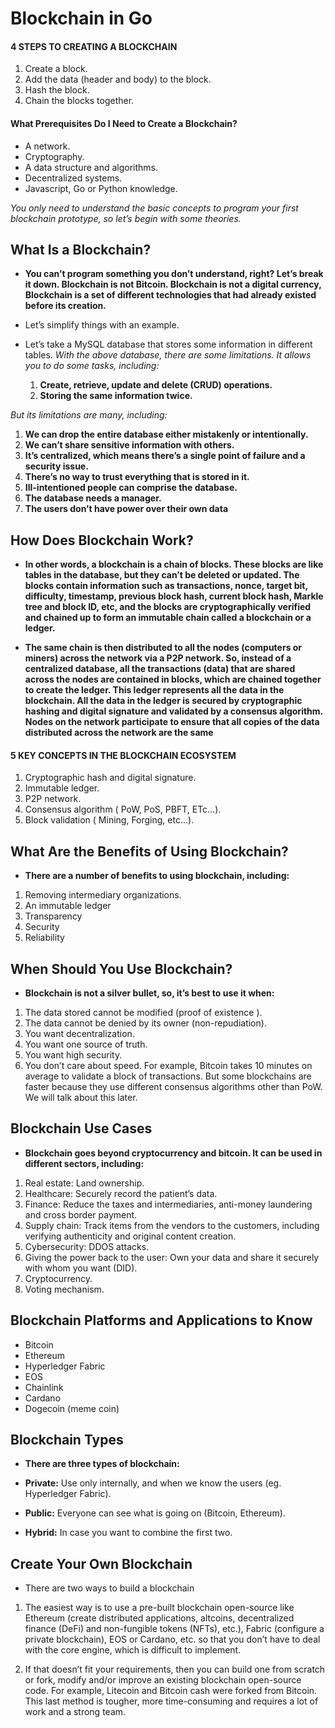 # Blockchain in Go


#### 4 STEPS TO CREATING A BLOCKCHAIN
1. Create a block.
2. Add the data (header and body) to the block.
3. Hash the block.
4. Chain the blocks together.

#### What Prerequisites Do I Need to Create a Blockchain?
* A network.
* Cryptography.
* A data structure and algorithms.
* Decentralized systems.
* Javascript, Go or Python knowledge.

*You only need to understand the basic concepts to program your first blockchain prototype, so let’s begin with some theories.*


## What Is a Blockchain?

* **You can’t program something you don’t understand, right? Let’s break it down. Blockchain is not Bitcoin. Blockchain is not a digital currency, Blockchain is a set of different technologies that had already existed before its creation.**

* Let’s simplify things with an example.

* Let’s take a MySQL database that stores some information in different tables.
*With the above database, there are some limitations. It allows you to do some tasks, including:*

   1. **Create, retrieve, update and delete (CRUD) operations.**
   2. **Storing the same information twice.**

*But its limitations are many, including:*

   1. **We can drop the entire database either mistakenly or intentionally.**
   2. **We can’t share sensitive information with others.**
   3. **It’s centralized, which means there’s a single point of failure and a security issue.**
   4. **There’s no way to trust everything that is stored in it.**
   5. **Ill-intentioned people can comprise the database.**
   6. **The database needs a manager.**
   7. **The users don’t have power over their own data**


## How Does Blockchain Work?

* **In other words, a blockchain is a chain of blocks. These blocks are like tables in the database, but they can’t be deleted or updated. The blocks contain information such as transactions, nonce, target bit, difficulty, timestamp, previous block hash, current block hash, Markle tree and block ID, etc, and the blocks are cryptographically verified and chained up to form an immutable chain called a blockchain or a ledger.**

* **The same chain is then distributed to all the nodes (computers or miners) across the network via a P2P network. So, instead of a centralized database, all the transactions (data) that are shared across the nodes are contained in blocks, which are chained together to create the ledger. This ledger represents all the data in the blockchain. All the data in the ledger is secured by cryptographic hashing and digital signature and validated by a consensus algorithm. Nodes on the network participate to ensure that all copies of the data distributed across the network are the same**


#### 5 KEY CONCEPTS IN THE BLOCKCHAIN ECOSYSTEM
1. Cryptographic hash and digital signature.
2. Immutable ledger.
3. P2P network.
4. Consensus algorithm ( PoW, PoS, PBFT, ETc…).
5. Block validation ( Mining, Forging, etc…).


## What Are the Benefits of Using Blockchain?
* **There are a number of benefits to using blockchain, including:**

1. Removing intermediary organizations.
2. An immutable ledger
3. Transparency
4. Security
5. Reliability


## When Should You Use Blockchain?
* **Blockchain is not a silver bullet, so, it’s best to use it when:**

1. The data stored cannot be modified (proof of existence ).
2. The data cannot be denied by its owner (non-repudiation).
3. You want decentralization.
4. You want one source of truth.
5. You want high security.
6. You don’t care about speed. For example, Bitcoin takes 10 minutes on average to validate a block of transactions. But some blockchains are faster because they use different consensus algorithms other than PoW. We will talk about this later.

## Blockchain Use Cases
* **Blockchain goes beyond cryptocurrency and bitcoin. It can be used in different sectors, including:**

1. Real estate: Land ownership.
2. Healthcare: Securely record the patient’s data.
3. Finance: Reduce the taxes and intermediaries, anti-money laundering and cross border payment.
4. Supply chain: Track items from the vendors to the customers, including verifying authenticity and original content creation.
5. Cybersecurity: DDOS attacks.
6. Giving the power back to the user: Own your data and share it securely with whom you want (DID).
7. Cryptocurrency.
8. Voting mechanism.

## Blockchain Platforms and Applications to Know
* Bitcoin
* Ethereum
* Hyperledger Fabric
* EOS
* Chainlink
* Cardano
* Dogecoin (meme coin)


## Blockchain Types
* **There are three types of blockchain:**

* **Private:** Use only internally, and when we know the users (eg. Hyperledger Fabric).
* **Public:** Everyone can see what is going on (Bitcoin, Ethereum).
* **Hybrid:** In case you want to combine the first two.


## Create Your Own Blockchain 
* There are two ways to build a blockchain

1. The easiest way is to use a pre-built blockchain open-source like Ethereum (create distributed applications, altcoins, decentralized finance (DeFi) and non-fungible tokens (NFTs), etc.), Fabric (configure a private blockchain), EOS or Cardano, etc. so that you don’t have to deal with the core engine, which is difficult to implement.

2. If that doesn’t fit your requirements, then you can build one from scratch or fork, modify and/or improve an existing blockchain open-source code. For example, Litecoin and Bitcoin cash were forked from Bitcoin. This last method is tougher, more time-consuming and requires a lot of work and a strong team.